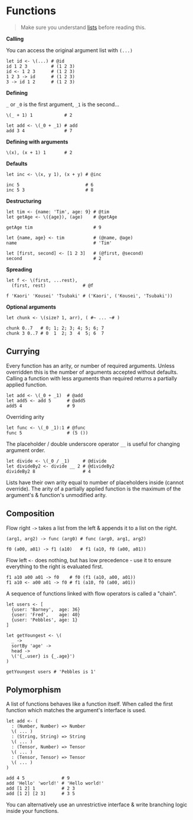 # Functions

> Make sure you understand [lists](./1_types.md#lists) before reading this.

**Calling**

You can access the original argument list with `(...)`

```fl
let id <- \(...) # @id
id 1 2 3         # (1 2 3)
id <- 1 2 3      # (1 2 3)
1 2 3 -> id      # (1 2 3)
3 -> id 1 2      # (1 2 3)
```

**Defining**

`_` or `_0` is the first argument, `_1` is the second...

```fl
\(_ + 1) 1            # 2

let add <- \(_0 + _1) # add
add 3 4               # 7
```

**Defining with arguments**

```fl
\(x), (x + 1) 1       # 2
```

**Defaults**

```fl
let inc <- \(x, y 1), (x + y) # @inc

inc 5                         # 6
inc 5 3                       # 8
```

**Destructuring**

```fl
let tim <- {name: 'Tim', age: 9} # @tim
let getAge <- \({age}), (age)    # @getAge

getAge tim                       # 9

let {name, age} <- tim           # (@name, @age)
name                             # 'Tim'

let [first, second] <- [1 2 3]   # (@first, @second)
second                           # 2
```

**Spreading**

```fl
let f <- \(first, ...rest),
  (first, rest)              # @f

f 'Kaori' 'Kousei' 'Tsubaki' # ('Kaori', ('Kousei', 'Tsubaki'))
```

**Optional arguments**

```fl
let chunk <- \(size? 1, arr), ( #~ ... ~# )

chunk 0..7   # 0; 1; 2; 3; 4; 5; 6; 7
chunk 3 0..7 # 0  1  2; 3  4  5; 6  7
```

## Currying

Every function has an arity, or number of required arguments. Unless overridden this is the number of arguments accepted without defaults.
Calling a function with less arguments than required returns a partially applied function.

```fl
let add <- \(_0 + _1)  # @add
let add5 <- add 5      # @add5
add5 4                 # 9
```

Overriding arity

```fl
let func <- \(_0 _1):1 # @func
func 5                 # (5 ())
```

The placeholder / double underscore operator `__` is useful for changing argument order.

```fl
let divide <- \(_0 / _1)     # @divide
let divideBy2 <- divide __ 2 # @divideBy2
divideBy2 8                  # 4
```

Lists have their own arity equal to number of placeholders inside (cannot override). The arity of a partially applied function is the maximum of the argument's & function's unmodified arity.

## Composition

Flow right `->` takes a list from the left & appends it to a list on the right.

```fl
(arg1, arg2) -> func (arg0) # func (arg0, arg1, arg2)

f0 (a00, a01) -> f1 (a10)   # f1 (a10, f0 (a00, a01))
```

Flow left `<-` does nothing, but has low precedence - use it to ensure everything to the right is evaluated first.

```fl
f1 a10 a00 a01 -> f0    # f0 (f1 (a10, a00, a01))
f1 a10 <- a00 a01 -> f0 # f1 (a10, f0 (a00, a01))
```

A sequence of functions linked with flow operators is called a "chain".

```fl
let users <- [
  {user: 'Barney',  age: 36}
  {user: 'Fred',    age: 40}
  {user: 'Pebbles', age: 1}
]

let getYoungest <- \(
  _ ->
  sortBy 'age' ->
  head ->
  \('{_.user} is {_.age}')
) 

getYoungest users # 'Pebbles is 1'
```

## Polymorphism

A list of functions behaves like a function itself. When called the first function which matches the argument's interface is used.

```fl
let add <- (
  : (Number, Number) => Number
  \( ... )
  : (String, String) => String
  \( ... )
  : (Tensor, Number) => Tensor
  \( ... )
  : (Tensor, Tensor) => Tensor
  \( ... )
)

add 4 5              # 9
add 'Hello' 'world!' # 'Hello world!'
add [1 2] 1          # 2 3
add [1 2] [2 3]      # 3 5
```

You can alternatively use an unrestrictive interface & write branching logic inside your functions.
